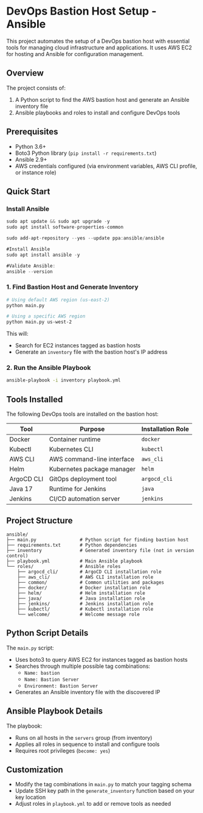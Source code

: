 # DevOps Bastion Host Setup - Ansible

This project automates the setup of a DevOps bastion host with essential tools for managing cloud infrastructure and applications. It uses AWS EC2 for hosting and Ansible for configuration management.

## Overview

The project consists of:

1. A Python script to find the AWS bastion host and generate an Ansible inventory file
2. Ansible playbooks and roles to install and configure DevOps tools

## Prerequisites

- Python 3.6+
- Boto3 Python library (`pip install -r requirements.txt`)
- Ansible 2.9+
- AWS credentials configured (via environment variables, AWS CLI profile, or instance role)

## Quick Start

### Install Ansible

```java
sudo apt update && sudo apt upgrade -y
sudo apt install software-properties-common

sudo add-apt-repository --yes --update ppa:ansible/ansible

#Install Ansible
sudo apt install ansible -y

#Validate Ansible:
ansible --version
```

### 1. Find Bastion Host and Generate Inventory

```bash
# Using default AWS region (us-east-2)
python main.py

# Using a specific AWS region
python main.py us-west-2
```

This will:
- Search for EC2 instances tagged as bastion hosts
- Generate an `inventory` file with the bastion host's IP address



### 2. Run the Ansible Playbook

```bash
ansible-playbook -i inventory playbook.yml
```

## Tools Installed

The following DevOps tools are installed on the bastion host:

| Tool | Purpose | Installation Role |
|------|---------|-------------------|
| Docker | Container runtime | `docker` |
| Kubectl | Kubernetes CLI | `kubectl` |
| AWS CLI | AWS command-line interface | `aws_cli` |
| Helm | Kubernetes package manager | `helm` |
| ArgoCD CLI | GitOps deployment tool | `argocd_cli` |
| Java 17 | Runtime for Jenkins | `java` |
| Jenkins | CI/CD automation server | `jenkins` |

## Project Structure

```
ansible/
├── main.py                # Python script for finding bastion host
├── requirements.txt       # Python dependencies
├── inventory              # Generated inventory file (not in version control)
├── playbook.yml           # Main Ansible playbook
└── roles/                 # Ansible roles
    ├── argocd_cli/        # ArgoCD CLI installation role
    ├── aws_cli/           # AWS CLI installation role
    ├── common/            # Common utilities and packages
    ├── docker/            # Docker installation role
    ├── helm/              # Helm installation role
    ├── java/              # Java installation role
    ├── jenkins/           # Jenkins installation role
    ├── kubectl/           # Kubectl installation role
    └── welcome/           # Welcome message role
```

## Python Script Details

The `main.py` script:
- Uses boto3 to query AWS EC2 for instances tagged as bastion hosts
- Searches through multiple possible tag combinations:
  - `Name: bastion`
  - `Name: Bastion Server`
  - `Environment: Bastion Server`
- Generates an Ansible inventory file with the discovered IP

## Ansible Playbook Details

The playbook:
- Runs on all hosts in the `servers` group (from inventory)
- Applies all roles in sequence to install and configure tools
- Requires root privileges (`become: yes`)

## Customization

- Modify the tag combinations in `main.py` to match your tagging schema
- Update SSH key path in the `generate_inventory` function based on your key location
- Adjust roles in `playbook.yml` to add or remove tools as needed
